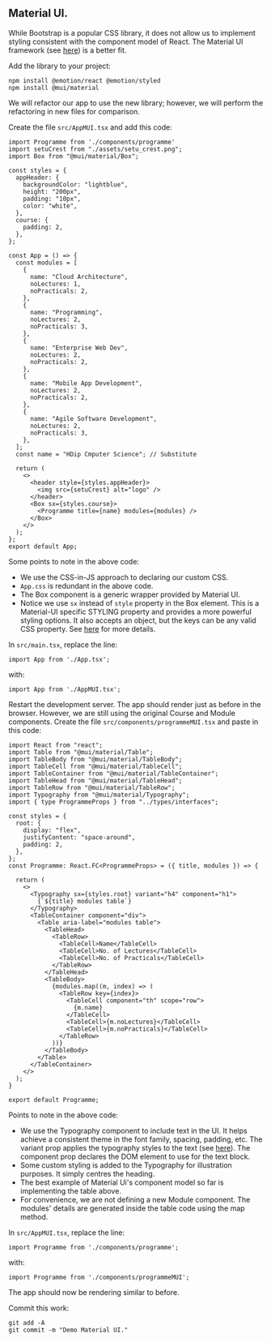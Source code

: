 ## Material UI.

While Bootstrap is a popular CSS library, it does not allow us to implement styling consistent with the component model of React. The Material UI framework (see [here](https://material-ui.com/)) is a better fit.

Add the library to your project:
~~~
npm install @emotion/react @emotion/styled
npm install @mui/material
~~~

We will refactor our app to use the new library; however, we will perform the refactoring in new files for comparison.

Create the file `src/AppMUI.tsx` and add this code:
~~~tsx
import Programme from './components/programme'
import setuCrest from "./assets/setu_crest.png";
import Box from "@mui/material/Box";

const styles = {
  appHeader: {
    backgroundColor: "lightblue",
    height: "200px",
    padding: "10px",
    color: "white",
  },
  course: {
    padding: 2,
  },
};

const App = () => {
  const modules = [
    {
      name: "Cloud Architecture",
      noLectures: 1,
      noPracticals: 2,
    },
    {
      name: "Programming",
      noLectures: 2,
      noPracticals: 3,
    },
    {
      name: "Enterprise Web Dev",
      noLectures: 2,
      noPracticals: 2,
    },
    {
      name: "Mobile App Development",
      noLectures: 2,
      noPracticals: 2,
    },
    {
      name: "Agile Software Development",
      noLectures: 2,
      noPracticals: 3,
    },
  ];
  const name = "HDip Cmputer Science"; // Substitute

  return (
    <>
      <header style={styles.appHeader}>
        <img src={setuCrest} alt="logo" />
      </header>
      <Box sx={styles.course}>
        <Programme title={name} modules={modules} />
      </Box>
    </>
  );
};
export default App;
~~~
Some points to note in the above code:

+ We use the CSS-in-JS approach to declaring our custom CSS.
+ `App.css` is redundant in the above code.
+ The Box component is a generic wrapper provided by Material UI.
+ Notice we use ``sx`` instead of ``style`` property in the Box element. This is a Material-UI specific STYLING property and provides a more powerful styling options. It also accepts an object, but the keys can be any valid CSS property. See [here](https://mui.com/system/the-sx-prop/) for more details.

In `src/main.tsx`, replace the line:
~~~tsx
import App from './App.tsx';
~~~
with:
~~~tsx
import App from './AppMUI.tsx';
~~~
Restart the development server. The app should render just as before in the browser. However, we are still using the original Course and Module components. Create the file `src/components/programmeMUI.tsx` and paste in this code:
~~~tsx
import React from "react";
import Table from "@mui/material/Table";
import TableBody from "@mui/material/TableBody";
import TableCell from "@mui/material/TableCell";
import TableContainer from "@mui/material/TableContainer";
import TableHead from "@mui/material/TableHead";
import TableRow from "@mui/material/TableRow";
import Typography from "@mui/material/Typography";
import { type ProgrammeProps } from "../types/interfaces";

const styles = {
  root: {
    display: "flex",
    justifyContent: "space-around",
    padding: 2,
  },
};
const Programme: React.FC<ProgrammeProps> = ({ title, modules }) => {

  return (
    <>
      <Typography sx={styles.root} variant="h4" component="h1">
        {`${title} modules table`}
      </Typography>
      <TableContainer component="div">
        <Table aria-label="modules table">
          <TableHead>
            <TableRow>
              <TableCell>Name</TableCell>
              <TableCell>No. of Lectures</TableCell>
              <TableCell>No. of Practicals</TableCell>
            </TableRow>
          </TableHead>
          <TableBody>
            {modules.map((m, index) => (
              <TableRow key={index}>
                <TableCell component="th" scope="row">
                  {m.name}
                </TableCell>
                <TableCell>{m.noLectures}</TableCell>
                <TableCell>{m.noPracticals}</TableCell>
              </TableRow>
            ))}
          </TableBody>
        </Table>
      </TableContainer>
    </>
  );
}

export default Programme;
~~~
Points to note in the above code:

+ We use the Typography component to include text in the UI. It helps achieve a consistent theme in the font family, spacing, padding, etc. The variant prop applies the typography styles to the text (see [here](https://material-ui.com/components/typography/#component)). The component prop declares the DOM element to use for the text block.
+ Some custom styling is added to the Typography for illustration purposes. It simply centres the heading. 
+ The best example of Material Ui's component model so far is implementing the table above. 
+ For convenience, we are not defining a new Module component. The modules' details are generated inside the table code using the map method.


In `src/AppMUI.tsx`, replace the line:
~~~tsx
import Programme from './components/programme';
~~~
with:
~~~tsx
import Programme from './components/programmeMUI';
~~~

The app should now be rendering similar to before.

Commit this work:
~~~
git add -A
git commit -m "Demo Material UI."
~~~